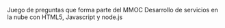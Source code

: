 Juego de preguntas que forma parte del MMOC Desarrollo de servicios en la nube con HTML5, Javascript y node.js
